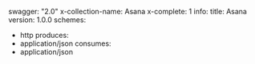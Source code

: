 swagger: "2.0"
x-collection-name: Asana
x-complete: 1
info:
  title: Asana
  version: 1.0.0
schemes:
- http
produces:
- application/json
consumes:
- application/json